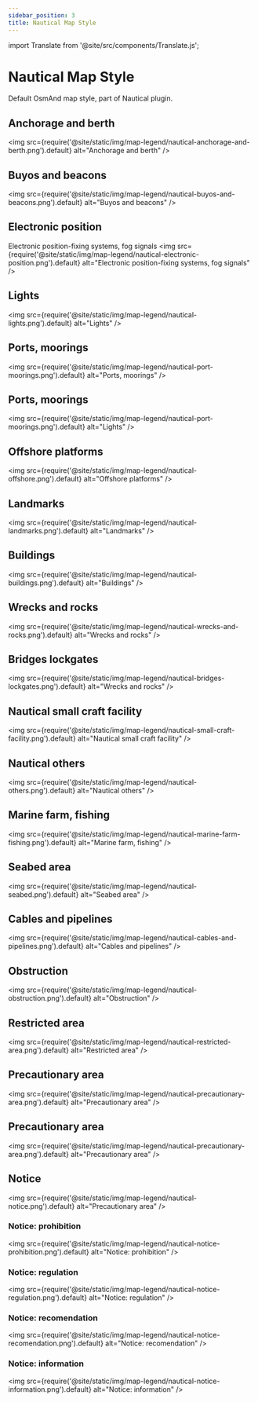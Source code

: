```yaml
---
sidebar_position: 3
title: Nautical Map Style
---
```

import Translate from '@site/src/components/Translate.js';

# Nautical Map Style
Default OsmAnd map style, part of Nautical plugin.
<Translate android="yes" id="nautical_render_descr" />

## Anchorage and berth
<img src={require('@site/static/img/map-legend/nautical-anchorage-and-berth.png').default} alt="Anchorage and berth" />

## Buyos and beacons
<img src={require('@site/static/img/map-legend/nautical-buyos-and-beacons.png').default} alt="Buyos and beacons" />

## Electronic position
Electronic position-fixing systems, fog signals
<img src={require('@site/static/img/map-legend/nautical-electronic-position.png').default} alt="Electronic position-fixing systems, fog signals" />

## Lights

<img src={require('@site/static/img/map-legend/nautical-lights.png').default} alt="Lights" />

## Ports, moorings
<img src={require('@site/static/img/map-legend/nautical-port-moorings.png').default} alt="Ports, moorings" />

## Ports, moorings
<img src={require('@site/static/img/map-legend/nautical-port-moorings.png').default} alt="Lights" />

## Offshore platforms
<img src={require('@site/static/img/map-legend/nautical-offshore.png').default} alt="Offshore platforms" />

## Landmarks
<img src={require('@site/static/img/map-legend/nautical-landmarks.png').default} alt="Landmarks" />

## Buildings
<img src={require('@site/static/img/map-legend/nautical-buildings.png').default} alt="Buildings" />

## Wrecks and rocks
<img src={require('@site/static/img/map-legend/nautical-wrecks-and-rocks.png').default} alt="Wrecks and rocks" />

## Bridges lockgates
<img src={require('@site/static/img/map-legend/nautical-bridges-lockgates.png').default} alt="Wrecks and rocks" />


## Nautical small craft facility
<img src={require('@site/static/img/map-legend/nautical-small-craft-facility.png').default} alt="Nautical small craft facility" />

## Nautical others
<img src={require('@site/static/img/map-legend/nautical-others.png').default} alt="Nautical others" />

## Marine farm, fishing
<img src={require('@site/static/img/map-legend/nautical-marine-farm-fishing.png').default} alt="Marine farm, fishing" />

## Seabed area
<img src={require('@site/static/img/map-legend/nautical-seabed.png').default} alt="Seabed area" />


## Cables and pipelines
<img src={require('@site/static/img/map-legend/nautical-cables-and-pipelines.png').default} alt="Cables and pipelines" />


## Obstruction
<img src={require('@site/static/img/map-legend/nautical-obstruction.png').default} alt="Obstruction" />


## Restricted area
<img src={require('@site/static/img/map-legend/nautical-restricted-area.png').default} alt="Restricted area" />

## Precautionary area
<img src={require('@site/static/img/map-legend/nautical-precautionary-area.png').default} alt="Precautionary area" />

## Precautionary area
<img src={require('@site/static/img/map-legend/nautical-precautionary-area.png').default} alt="Precautionary area" />

## Notice
<img src={require('@site/static/img/map-legend/nautical-notice.png').default} alt="Precautionary area" />

### Notice: prohibition
<img src={require('@site/static/img/map-legend/nautical-notice-prohibition.png').default} alt="Notice: prohibition" />

### Notice: regulation
<img src={require('@site/static/img/map-legend/nautical-notice-regulation.png').default} alt="Notice: regulation" />

### Notice: recomendation
<img src={require('@site/static/img/map-legend/nautical-notice-recomendation.png').default} alt="Notice: recomendation" />

### Notice: information
<img src={require('@site/static/img/map-legend/nautical-notice-information.png').default} alt="Notice: information" />